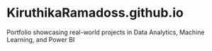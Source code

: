 # KiruthikaRamadoss.github.io
Portfolio showcasing real-world projects in Data Analytics, Machine Learning, and Power BI

